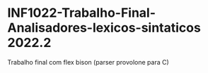 # INF1022-Trabalho-Final-Analisadores-lexicos-sintaticos 2022.2
Trabalho final com flex bison (parser provolone para C)
